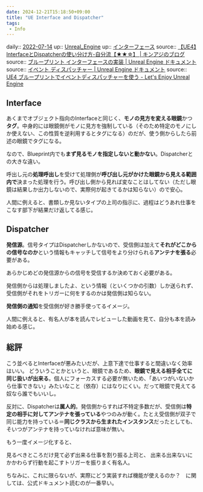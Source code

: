 ```yaml
---
date: 2024-12-21T15:18:50+09:00
title: "UE Interface and Dispatcher"
tags:
 - Info
---
```


daily:: [2022-07-14](Daily_Note/2022-07-14.md)
up:: [Unreal_Engine](../Bar/App/Unreal_Engine.md)
up:: [インターフェース](インターフェース.md)
source:: [【UE4】InterfaceとDispatcherの使い分け方-自分流【★★☆】 \| キンアジのブログ](https://kinnaji.com/2018/12/15/interfaceanddispatcher/)
source:: [ブループリント インターフェースの実装 \| Unreal Engine ドキュメント](https://docs.unrealengine.com/4.27/ja/ProgrammingAndScripting/Blueprints/UserGuide/Types/Interface/UsingInterfaces/)
source:: [イベント ディスパッチャー | Unreal Engine ドキュメント](https://docs.unrealengine.com/4.27/ja/ProgrammingAndScripting/Blueprints/UserGuide/EventDispatcher/)
source:: [UE4 ブループリントでイベントディスパッチャーを使う - Let's Enjoy Unreal Engine](https://unrealengine.hatenablog.com/entry/2014/10/20/223445)

## Interface
あくまでオブジェクト指向のInterfaceと同じく、**モノの見方を変える眼鏡**かつ**タグ**。中身的には眼鏡側がモノに見方を強制している（そのため特定のモノにしか使えない、この性質を逆利用するとタグになる）のだが、使う側からしたら前述の眼鏡でタグになる。

なので、Blueprint内でも**まず見るモノを指定しないと動かない**。Dispatcherとの大きな違い。

呼出し元の**処理呼出し**を受けて処理側が**呼び出し元がかけた眼鏡から見える範囲内で**決まった処理を行う。呼び出し側から見れば変なことはしてない（ただし眼鏡は結果しか出力しないので、実際何が起きてるかは知らない）ので安心。

人間に例えると、書類しか見ないタイプの上司の指示に、過程はどうあれ仕事をこなす部下が結果だけ返してる感じ。

## Dispatcher
**発信源**。信号タイプはDispatcherしかないので、受信側は加えて**それがどこからの信号なのか**という情報もキャッチして信号をより分けられる**アンテナを張る**必要がある。

あらかじめどの発信源からの信号を受信するか決めておく必要がある。

発信側からは処理しましたよ、という情報（といくつかの引数）しか送られず、受信側がそれをトリガーに何をするのかは発信側は知らない。

**発信側の通知**を受信側が好き勝手使ってるイメージ。

人間に例えると、有名人が本を読んでレビューした動画を見て、自分も本を読み始める感じ。

## 総評
こう並べるとInterfaceが悪みたいだが、上意下達で仕事すると間違いなく効率はいい。
どういうことかというと、眼鏡であるため、**眼鏡で見える相手全てに同じ扱いが出来る**。個人にフォーカスする必要が無いため、「あいつがいないから仕事できない」みたいなこと（依存）にはなりにくい。だって眼鏡で見えてる奴なら誰でもいいし。

反対に、Dispatcherは**属人的**。発信側からすれば不特定多数だが、受信側は**特定の相手に対してアンテナを張っている**やつのみが動く。たとえ受信側が双子で同じ能力を持っている＝**同じクラスから生まれたインスタンス**だったとしても、そいつがアンテナを持っていなければ意味が無い。

もう一度イメージ化すると、

見るべきところだけ見て必ず出来る仕事を割り振る上司と、
出来る出来ないにかかわらず行動を起こすトリガーを振りまく有名人。

ちなみに、これに限らないが、実際にどう実装すれば機能が使えるのか？　に関しては、公式ドキュメント読むのが一番早い。